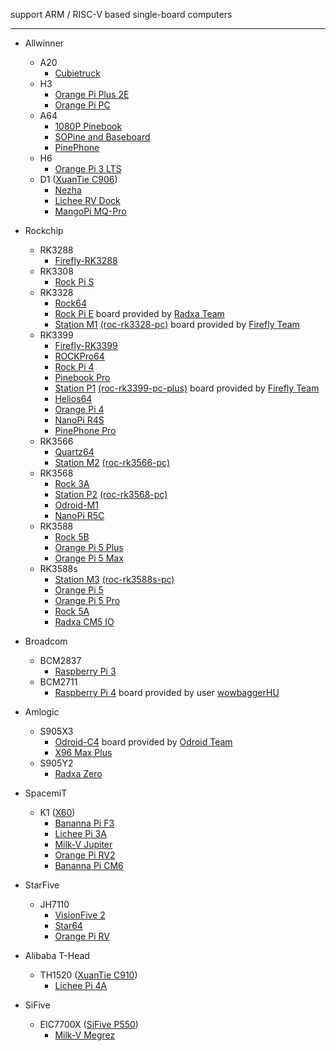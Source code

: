 support ARM / RISC-V based single-board computers

---

*   Allwinner
    *   A20
        *  [Cubietruck](https://linux-sunxi.org/Cubietech_Cubietruck)
    *   H3
        *   [Orange Pi Plus 2E](https://linux-sunxi.org/Xunlong_Orange_Pi_Plus_2E)
        *   [Orange Pi PC](https://linux-sunxi.org/Xunlong_Orange_Pi_PC)
    *   A64
        *   [1080P Pinebook](https://wiki.pine64.org/index.php/1080P_Pinebook#SoC_and_Memory_Specification)
        *   [SOPine and Baseboard](https://wiki.pine64.org/wiki/PINE_A64-LTS/SOPine#SoC_and_Memory_Specification)
        *   [PinePhone](https://wiki.pine64.org/wiki/PinePhone#Specifications)
    *   H6
        *   [Orange Pi 3 LTS](http://www.orangepi.org/orangepiwiki/index.php/Orange_Pi_3_LTS#Hardware_specification)
    *   D1 ([XuanTie C906](https://www.t-head.cn/product/c906?lang=en))
        *   [Nezha](https://linux-sunxi.org/Allwinner_Nezha)
        *   [Lichee RV Dock](https://wiki.sipeed.com/hardware/en/lichee/RV/RV.html#Specifications)
        *   [MangoPi MQ-Pro](https://mangopi.org/mqpro#spectification)

*   Rockchip
    *   RK3288
        *   [Firefly-RK3288](http://en.t-firefly.com/product/rk3288.html)
    *   RK3308
        *   [Rock Pi S](https://wiki.radxa.com/RockpiS/getting_started#Features)
    *   RK3328
        *   [Rock64](http://wiki.pine64.org/index.php/ROCK64_Main_Page#SoC_and_Memory_Specification)
        *   [Rock Pi E](https://wiki.radxa.com/RockpiE/getting_started#Features) board provided by [Radxa Team](https://forum.radxa.com/t/rock-pi-e-engineering-sample-is-available-now/3130)
        *   [Station M1](http://stationpc.com/portal.php?mod=topic&topicid=7#spec) [(roc-rk3328-pc)](http://en.t-firefly.com/product/rocrk3328pc.html#spec) board provided by [Firefly Team](http://en.t-firefly.com/)
    *   RK3399
        *   [Firefly-RK3399](http://en.t-firefly.com/product/rk3399.html)
        *   [ROCKPro64](http://wiki.pine64.org/index.php/ROCKPro64_Main_Page#SoC_and_Memory_Specification)
        *   [Rock Pi 4](http://rockpi.org/#spec-section)
        *   [Pinebook Pro](https://wiki.pine64.org/index.php/Pinebook_Pro#SoC_and_Memory_Specification)
        *   [Station P1](http://stationpc.com/portal.php?mod=topic&topicid=2#spec) [(roc-rk3399-pc-plus)](http://en.t-firefly.com/product/rocrk3399pc.html#spec) board provided by [Firefly Team](http://en.t-firefly.com/)
        *   [Helios64](https://wiki.kobol.io/helios64/intro/#overall-specifications)
        *   [Orange Pi 4](http://www.orangepi.org/Orange%20Pi%204/)
        *   [NanoPi R4S](https://www.friendlyelec.com/#tab-specification)
        *   [PinePhone Pro](https://wiki.pine64.org/index.php/PinePhone_Pro#Specifications)
    *   RK3566
        *   [Quartz64](https://wiki.pine64.org/wiki/Quartz64#SoC_and_Memory_Specifications)
        *   [Station M2](https://www.stationpc.com/product/stationm2#spec) [(roc-rk3566-pc)](https://en.t-firefly.com/product/industry/rocrk3566pc.html#spec)
    *   RK3568
        *   [Rock 3A](https://wiki.radxa.com/Rock3/3a#Features)
        *   [Station P2](https://www.stationpc.com/product/stationp2#spec) [(roc-rk3568-pc)](https://en.t-firefly.com/product/industry/rocrk3568pc.html#spec)
        *   [Odroid-M1](https://wiki.odroid.com/odroid-m1/hardware/start#specifications)
        *   [NanoPi R5C](https://wiki.friendlyelec.com/wiki/index.php/NanoPi_R5C#Hardware_Spec)
    *   RK3588
        *   [Rock 5B](https://wiki.radxa.com/Rock5/5b/getting_started#Features)
        *   [Orange Pi 5 Plus](http://www.orangepi.org/orangepiwiki/index.php/Orange_Pi_5_Plus#Hardware_Specifications_of_Orange_Pi_5_Plus)
        *   [Orange Pi 5 Max](http://www.orangepi.org/orangepiwiki/index.php/Orange_Pi_5_Max#Hardware_Specifications_of_Orange_Pi_5_Plus)
    *   RK3588s
        *   [Station M3](https://www.stationpc.com/product/stationm3#spec) [(roc-rk3588s-pc)](https://en.t-firefly.com/product/industry/rocrk3588spc.html#spec)
        *   [Orange Pi 5](http://www.orangepi.org/orangepiwiki/index.php/Orange_Pi_5#Uses)
        *   [Orange Pi 5 Pro](http://www.orangepi.org/orangepiwiki/index.php/Orange_Pi_5_Pro#Uses)
        *   [Rock 5A](https://wiki.radxa.com/Rock5/5a/getting_started#Features)
        *   [Radxa CM5 IO](https://docs.radxa.com/en/compute-module/cm5?target=cm5-io-board)

*   Broadcom
    *   BCM2837
        *   [Raspberry Pi 3](https://www.raspberrypi.org/products/raspberry-pi-3-model-b/)
    *   BCM2711
        *   [Raspberry Pi 4](https://www.raspberrypi.org/products/raspberry-pi-4-model-b/specifications/) board provided by user [wowbaggerHU](https://www.linuxquestions.org/questions/user/wowbaggerhu-1042789/)

*   Amlogic
    *   S905X3
        *   [Odroid-C4](https://wiki.odroid.com/odroid-c4/hardware/hardware#specifications) board provided by [Odroid Team](https://forum.odroid.com/viewtopic.php?f=203&t=40256&p=340679#p340679)
        *   [X96 Max Plus](https://)
    *   S905Y2
        *   [Radxa Zero](https://wiki.radxa.com/Zero/getting_started#Features)

*   SpacemiT
    *   K1 ([X60](https://docs.banana-pi.org/en/BPI-F3/SpacemiT_K1_datasheet))
        *   [Bananna Pi F3](https://docs.banana-pi.org/en/BPI-F3/BananaPi_BPI-F3#_hardware_spec)
        *   [Lichee Pi 3A](https://wiki.sipeed.com/hardware/en/lichee/K1/lpi3a/1_intro.html#Basic-Parameter)
        *   [Milk-V Jupiter](https://milkv.io/docs/jupiter/overview#hardware-specifications)
        *   [Orange Pi RV2](http://www.orangepi.org/orangepiwiki/index.php/Orange_Pi_RV2#Uses)
        *   [Bananna Pi CM6](https://docs.banana-pi.org/en/BPI-CM6/BananaPi_BPI-CM6#_hardware_spec)

*   StarFive
    *   JH7110
        *   [VisionFive 2](https://doc-en.rvspace.org/VisionFive2/Product_Brief/VisionFive_2/specification_pb.html)
        *   [Star64](https://wiki.pine64.org/wiki/STAR64#SoC_and_Memory_Specification)
        *   [Orange Pi RV](http://www.orangepi.org/html/hardWare/computerAndMicrocontrollers/details/Orange-Pi-RV.html)

*   Alibaba T-Head
    *   TH1520 ([XuanTie C910](https://www.t-head.cn/product/c910?lang=en))
        *   [Lichee Pi 4A](https://wiki.sipeed.com/hardware/en/lichee/th1520/lm4a.html#Parameters)

*   SiFive
    *   EIC7700X ([SiFive P550](https://www.sifive.com/cores/performance-p500))
        *   [Milk-V Megrez](https://milkv.io/docs/megrez/overview#hardware-specifications)
